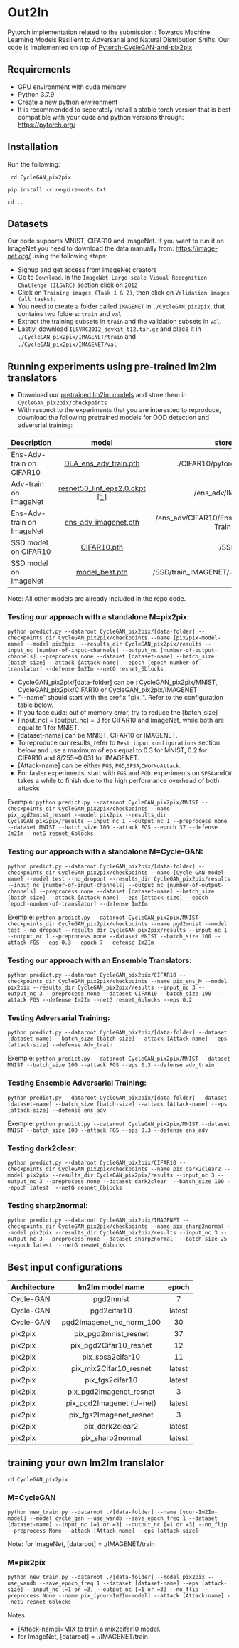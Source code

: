 # Out2In
Pytorch implementation related to the submission : Towards Machine Learning Models Resilient to
Adversarial and Natural Distribution Shifts. Our code is implemented on top of [Pytorch-CycleGAN-and-pix2pix](https://github.com/junyanz/pytorch-CycleGAN-and-pix2pix)

## Requirements
- GPU environment with cuda memory
- Python 3.7.9
- Create a new python environment
- It is recommended to seperately install a stable torch version that is best compatible with your cuda and python versions through: https://pytorch.org/

## Installation

Run the following:

``` cd CycleGAN_pix2pix```

```pip install -r requirements.txt```

```cd ..```

## Datasets
Our code supports MNIST, CIFAR10 and ImageNet. If you want to run it on ImageNet you need to download the data manually from: https://image-net.org/ using the following steps:

- Signup and get access from ImageNet creators
- Go to ```Download```. In the ```ImageNet Large-scale Visual Recognition Challenge (ILSVRC)``` section click on ```2012```
- Click on ```Training images (Task 1 & 2)```, then click on ```Validation images (all tasks).```
- You need to create a folder called ```IMAGENET``` in ```./CycleGAN_pix2pix```, that contains two folders: ```train``` and ```val```
- Extract the training subsets in ```train``` and the validation subsets in ```val```.
- Lastly, download ```ILSVRC2012_devkit_t12.tar.gz``` and place it in ```./CycleGAN_pix2pix/IMAGENET/train``` and ```./CycleGAN_pix2pix/IMAGENET/val```

## Running experiments using pre-trained Im2Im translators

- Download our [pretrained Im2Im models](https://drive.google.com/file/d/1VzP9XWSEFrNFU2qhOgAo8QAoK-iJrWx4/view?usp=sharing) and store them in ```CycleGAN_pix2pix/checkpoints```
- With respect to the experiments that you are interested to reproduce, download the following pretrained models for OOD detection and adversrial training:

|Description|model | store in           |
|----------|:------------:|:--------------------------:|
|Ens-Adv-train on CIFAR10 |[DLA_ens_adv_train.pth](https://drive.google.com/file/d/1jiahk3lkV8bLW2ofEPS1l-jcChSWN35i/view?usp=sharing)| ./CIFAR10/pytorch/checkpoint|
|Adv-train on ImageNet |[resnet50_linf_eps2.0.ckpt](https://drive.google.com/file/d/1uy6YcqFEs58tlQE4WYSeR6rgfF4yNUf4/view?usp=sharing) [[1](https://github.com/Microsoft/robust-models-transfer)]  |./ens_adv/IMAGENET|
|Ens-Adv-train on ImageNet|[ens_adv_imagenet.pth](https://drive.google.com/file/d/1QBJyGE-hO8UohbvmFbjVIKDJFz2rBRzQ/view?usp=sharing)|/ens_adv/CIFAR10/Ensemble-Adversarial-Training|
|SSD model on CIFAR10|[CIFAR10.pth](https://drive.google.com/file/d/17WZP5ZWs0qwbnu0K96leas1R97b3RMbK/view?usp=sharing)|./SSD/|
|SSD model on ImageNet|[model_best.pth](https://drive.google.com/file/d/1tqxUjeUhAYdecN8GTmtufFZnWYiU8TiI/view?usp=sharing)|/SSD/train_IMAGENET/latest_exp/checkpoint|

Note: All other models are already included in the repo code.

### Testing our approach with a standalone M=pix2pix:

```python predict.py --dataroot CycleGAN_pix2pix/[data-folder] --checkpoints_dir CycleGAN_pix2pix/checkpoints --name [pix2pix-model-name] --model pix2pix  --results_dir CycleGAN_pix2pix/results --input_nc [number-of-input-channels] --output_nc [number-of-output-channels] --preprocess none --dataset [dataset-name] --batch_size [batch-size] --attack [Attack-name] --epoch [epoch-number-of-translator] --defense Im2Im --netG resnet_6blocks```

- CycleGAN_pix2pix/[data-folder] can be : CycleGAN_pix2pix/MNIST, CycleGAN_pix2pix/CIFAR10 or CycleGAN_pix2pix/IMAGENET
- "--name" should start with the prefix "pix_". Refer to the configuration table below.
- If you face cuda: out of memory error, try to reduce the [batch_size]
- [input_nc] = [output_nc] = 3 for CIFAR10 and ImageNet, while both are equal to 1 for MNIST.
- [dataset-name] can be MNIST, CIFAR10 or IMAGENET.
- To reproduce our results, refer to ```Best input configurations``` section below and use a maximum of eps equal to 0.3 for MNIST, 0.2 for CIFAR10 and 8/255~0.031 for IMAGENET.
- [Attack-name] can be either ```FGS```, ```PGD```,```SPSA```,```CW```or```NoAttack```.
- For faster experiments, start with ```FGS``` and ```PGD```. experiments on ```SPSA```and```CW``` takes a while to finish due to the high performance overhead of both attacks

Exemple: ```python predict.py --dataroot CycleGAN_pix2pix/MNIST --checkpoints_dir CycleGAN_pix2pix/checkpoints --name pix_pgd2mnist_resnet --model pix2pix --results_dir CycleGAN_pix2pix/results --input_nc 1 --output_nc 1 --preprocess none --dataset MNIST --batch_size 100 --attack FGS --epoch 37 --defense Im2Im --netG resnet_6blocks```

### Testing our approach with a standalone M=Cycle-GAN:

```python predict.py --dataroot CycleGAN_pix2pix/[data-folder] --checkpoints_dir CycleGAN_pix2pix/checkpoints --name [Cycle-GAN-model-name] --model test --no_dropout --results_dir CycleGAN_pix2pix/results --input_nc [number-of-input-channels] --output_nc [number-of-output-channels] --preprocess none --dataset [dataset-name] --batch_size [batch-size] --attack [Attack-name] --eps [attack-size] --epoch [epoch-number-of-translator] --defense Im2Im```

Exemple: ```python predict.py --dataroot CycleGAN_pix2pix/MNIST --checkpoints_dir CycleGAN_pix2pix/checkpoints --name pgd2mnist --model test --no_dropout --results_dir CycleGAN_pix2pix/results --input_nc 1 --output_nc 1 --preprocess none --dataset MNIST --batch_size 100 --attack FGS --eps 0.3 --epoch 7 --defense Im2Im```

### Testing our approach with an Ensemble Translators:

```python predict.py --dataroot CycleGAN_pix2pix/CIFAR10 --checkpoints_dir CycleGAN_pix2pix/checkpoints --name pix_ens_M --model pix2pix --results_dir CycleGAN_pix2pix/results --input_nc 3 --output_nc 3 --preprocess none --dataset CIFAR10 --batch_size 100 --attack FGS --defense Im2Im --netG resnet_6blocks --eps 0.2```

### Testing Adversarial Training:

```python predict.py --dataroot CycleGAN_pix2pix/[data-folder] --dataset [dataset-name] --batch_size [batch-size] --attack [Attack-name] --eps [attack-size] --defense Adv_train```

Exemple: ```python predict.py --dataroot CycleGAN_pix2pix/MNIST --dataset MNIST --batch_size 100 --attack FGS --eps 0.3 --defense adv_train```

### Testing Ensemble Adversarial Training:

```python predict.py --dataroot CycleGAN_pix2pix/[data-folder] --dataset [dataset-name] --batch_size [batch-size] --attack [Attack-name] --eps [attack-size] --defense ens_adv```

Exemple: ```python predict.py --dataroot CycleGAN_pix2pix/MNIST --dataset MNIST --batch_size 100 --attack FGS --eps 0.3 --defense ens_adv```

### Testing dark2clear:

```python predict.py --dataroot CycleGAN_pix2pix/CIFAR10 --checkpoints_dir CycleGAN_pix2pix/checkpoints --name pix_dark2clear2 --model pix2pix --results_dir CycleGAN_pix2pix/results --input_nc 3 --output_nc 3 --preprocess none --dataset dark2clear  --batch_size 100 --epoch latest  --netG resnet_6blocks```

### Testing sharp2normal:
```python predict.py --dataroot CycleGAN_pix2pix/IMAGENET --checkpoints_dir CycleGAN_pix2pix/checkpoints --name pix_sharp2normal --model pix2pix --results_dir CycleGAN_pix2pix/results --input_nc 3 --output_nc 3 --preprocess none --dataset sharp2normal  --batch_size 25 --epoch latest  --netG resnet_6blocks```


## Best input configurations
|Architecture | Im2Im model name           |epoch |
| ------------|:--------------------------:|:----:|
| Cycle-GAN   | pgd2mnist                  | 7    |
| Cycle-GAN   | pgd2cifar10                |latest|
| Cycle-GAN   | pgd2Imagenet_no_norm_100   | 30   |
| pix2pix     | pix_pgd2mnist_resnet       |37    |
| pix2pix     | pix_pgd2Cifar10_resnet     |12    |
| pix2pix     | pix_spsa2cifar10           |11    |
| pix2pix     | pix_mix2Cifar10_resnet     |latest|
| pix2pix     | pix_fgs2cifar10            |latest|
| pix2pix     | pix_pgd2Imagenet_resnet    | 3    |
| pix2pix     | pix_pgd2Imagenet (U-net)   |latest|
| pix2pix     | pix_fgs2Imagenet_resnet    | 3    |
| pix2pix     | pix_dark2clear2            |latest|
| pix2pix     | pix_sharp2normal           |latest|
## training your own Im2Im translator

```cd CycleGAN_pix2pix```

### M=CycleGAN

```python new_train.py --dataroot ./[data-folder] --name [your-Im2Im-model] --model cycle_gan --use_wandb --save_epoch_freq 1 --dataset [dataset-name] --input_nc [=1 or =3] --output_nc [=1 or =3] --no_flip --preprocess None --attack [Attack-name] --eps [attack-size]```

Note: for ImageNet, [dataroot] = ./IMAGENET/train

### M=pix2pix

```python new_train.py --dataroot ./[data-folder] --model pix2pix --use_wandb --save_epoch_freq 1 --dataset [dataset-name] --eps [attack-size] --input_nc [=1 or =3] --output_nc [=1 or =3] --no_flip --preprocess None --name pix_[your-Im2Im-model] --attack [Attack-name] --netG resnet_6blocks```

Notes: 
- [Attack-name]=MIX to train a mix2cifar10 model.
- for ImageNet, [dataroot] = ./IMAGENET/train
